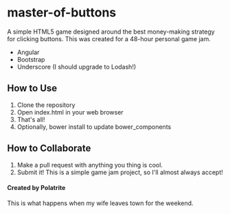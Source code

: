# master-of-buttons

A simple HTML5 game designed around the best money-making strategy for clicking buttons. This was created for a 48-hour personal game jam.

* Angular
* Bootstrap
* Underscore (I should upgrade to Lodash!)

## How to Use

1. Clone the repository
1. Open index.html in your web browser
1. That's all!
1. Optionally, bower install to update bower_components

## How to Collaborate

1. Make a pull request with anything you thing is cool.
1. Submit it! This is a simple game jam project, so I'll almost always accept!

#### Created by Polatrite

This is what happens when my wife leaves town for the weekend.
